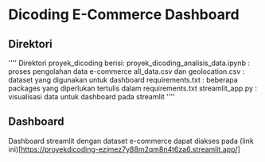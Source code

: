 # Dicoding E-Commerce Dashboard


## Direktori
''''
Direktori proyek_dicoding berisi:
proyek_dicoding_analisis_data.ipynb : proses pengolahan data e-commerce
all_data.csv dan geolocation.csv : dataset yang digunakan untuk dashboard
requirements.txt : beberapa packages yang diperlukan tertulis dalam requirements.txt
streamlit_app.py : visualisasi data untuk dashboard pada streamlit
''''

## Dashboard
Dashboard streamlit dengan dataset e-commerce dapat diakses pada (link ini)[https://proyekdicoding-ezjmez7y88m2qm8n4t6za6.streamlit.app/]

